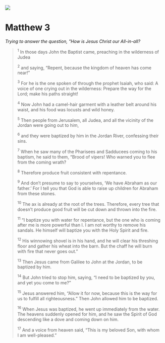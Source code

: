 <img class="intro-right" src="/images/art-matthew.jpg">

# Matthew 3

*Trying to answer the question, "How is Jesus Christ our All-in-all?*

><sup>1</sup> In those days John the Baptist came, preaching in the wilderness of Judea 
>
><sup>2</sup> and saying, “Repent, because the kingdom of heaven has come near!” 
>
><sup>3</sup> For he is the one spoken of through the prophet Isaiah, who said: A voice of one crying out in the wilderness: Prepare the way for the Lord; make his paths straight! 
>
><sup>4</sup> Now John had a camel-hair garment with a leather belt around his waist, and his food was locusts and wild honey. 
>
><sup>5</sup> Then people from Jerusalem, all Judea, and all the vicinity of the Jordan were going out to him, 
>
><sup>6</sup> and they were baptized by him in the Jordan River, confessing their sins. 
>
><sup>7</sup> When he saw many of the Pharisees and Sadducees coming to his baptism, he said to them, “Brood of vipers! Who warned you to flee from the coming wrath? 
>
><sup>8</sup> Therefore produce fruit consistent with repentance. 
>
><sup>9</sup> And don’t presume to say to yourselves, ‘We have Abraham as our father.’ For I tell you that God is able to raise up children for Abraham from these stones. 
>
><sup>10</sup> The ax is already at the root of the trees. Therefore, every tree that doesn’t produce good fruit will be cut down and thrown into the fire. 
>
><sup>11</sup> “I baptize you with water for repentance, but the one who is coming after me is more powerful than I. I am not worthy to remove his sandals. He himself will baptize you with the Holy Spirit and fire. 
>
><sup>12</sup> His winnowing shovel is in his hand, and he will clear his threshing floor and gather his wheat into the barn. But the chaff he will burn with fire that never goes out.” 
>
><sup>13</sup> Then Jesus came from Galilee to John at the Jordan, to be baptized by him. 
>
><sup>14</sup> But John tried to stop him, saying, “I need to be baptized by you, and yet you come to me?” 
>
><sup>15</sup> Jesus answered him, “Allow it for now, because this is the way for us to fulfill all righteousness.” Then John allowed him to be baptized. 
>
><sup>16</sup> When Jesus was baptized, he went up immediately from the water. The heavens suddenly opened for him, and he saw the Spirit of God descending like a dove and coming down on him. 
>
><sup>17</sup> And a voice from heaven said, “This is my beloved Son, with whom I am well-pleased.”